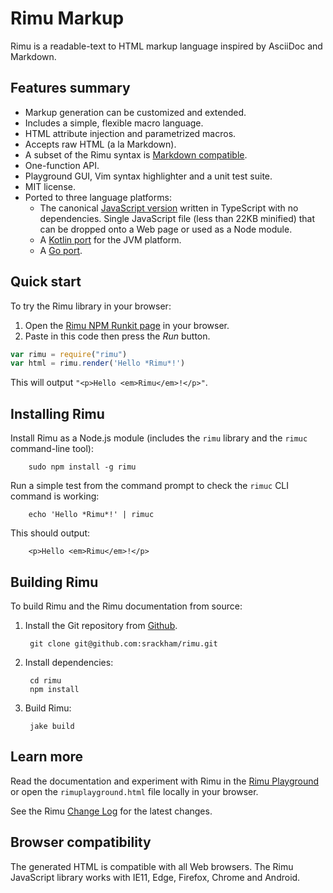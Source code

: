 # Rimu Markup

Rimu is a readable-text to HTML markup language inspired by AsciiDoc
and Markdown.


## Features summary
- Markup generation can be customized and extended.
- Includes a simple, flexible macro language.
- HTML attribute injection and parametrized macros.
- Accepts raw HTML (a la Markdown).
- A subset of the Rimu syntax is [Markdown
  compatible](http://srackham.github.io/rimu/tips.html#markdown-compatible).
- One-function API.
- Playground GUI, Vim syntax highlighter and a unit test suite.
- MIT license.
- Ported to three language platforms:
  * The canonical [JavaScript version](https://github.com/srackham/rimu)
    written in TypeScript with no dependencies.
    Single JavaScript file (less than 22KB minified) that can be dropped
    onto a Web page or used as a Node module.
  * A [Kotlin port](https://github.com/srackham/rimu-kt/) for the JVM platform.
  * A [Go port](https://github.com/srackham/go-rimu/).


## Quick start
To try the Rimu library in your browser:

1. Open the [Rimu NPM Runkit page](https://npm.runkit.com/rimu) in your browser.
2. Paste in this code then press the _Run_ button.
``` javascript
var rimu = require("rimu")
var html = rimu.render('Hello *Rimu*!')
```
This will output `"<p>Hello <em>Rimu</em>!</p>"`.

## Installing Rimu
Install Rimu as a Node.js module (includes the `rimu` library and the
`rimuc` command-line tool):

        sudo npm install -g rimu

Run a simple test from the command prompt to check the `rimuc` CLI command is
working:

        echo 'Hello *Rimu*!' | rimuc

This should output:

        <p>Hello <em>Rimu</em>!</p>


## Building Rimu
To build Rimu and the Rimu documentation from source:

1. Install the Git repository from [Github](https://github.com/srackham/rimu).

        git clone git@github.com:srackham/rimu.git

2. Install dependencies:

        cd rimu
        npm install

3. Build Rimu:

        jake build


## Learn more
Read the documentation and experiment with Rimu in the [Rimu
Playground](http://srackham.github.io/rimu/rimuplayground.html) or open the
`rimuplayground.html` file locally in your browser.

See the Rimu [Change Log](http://srackham.github.io/rimu/changelog.html) for
the latest changes.


## Browser compatibility
The generated HTML is compatible with all Web browsers. The Rimu
JavaScript library works with IE11, Edge, Firefox, Chrome and Android.

